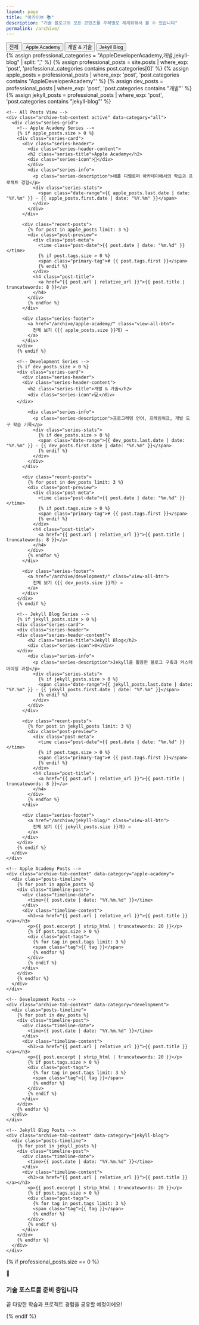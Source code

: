 ```yaml
---
layout: page
title: "아카이브 📚"
description: "기술 블로그의 모든 콘텐츠를 주제별로 체계화해서 볼 수 있습니다"
permalink: /archive/
---
```


<div class="archive-page">
  <!-- Archive Category Tabs -->
  <div class="archive-tabs-container">
    <div class="archive-tabs">
      <button class="archive-tab-button active" data-category="all" data-label="전체">
        <i class="fas fa-th-large"></i>
        <span class="tab-text">전체</span>
      </button>
      <button class="archive-tab-button" data-category="apple-academy" data-label="애플">
        <i class="fas fa-apple-alt"></i>
        <span class="tab-text">Apple Academy</span>
      </button>
      <button class="archive-tab-button" data-category="development" data-label="개발">
        <i class="fas fa-code"></i>
        <span class="tab-text">개발 & 기술</span>
      </button>
      <button class="archive-tab-button" data-category="jekyll-blog" data-label="Jekyll">
        <i class="fas fa-blog"></i>
        <span class="tab-text">Jekyll Blog</span>
      </button>
    </div>
  </div>

  <!-- Archive Content Areas -->
  <div class="archive-content">
    <!-- Professional Categories Only -->
    {% assign professional_categories = "AppleDeveloperAcademy,개발,jekyll-blog" | split: "," %}
    {% assign professional_posts = site.posts | where_exp: 'post', 'professional_categories contains post.categories[0]' %}
    {% assign apple_posts = professional_posts | where_exp: 'post', 'post.categories contains "AppleDeveloperAcademy"' %}
    {% assign dev_posts = professional_posts | where_exp: 'post', 'post.categories contains "개발"' %}
    {% assign jekyll_posts = professional_posts | where_exp: 'post', 'post.categories contains "jekyll-blog"' %}

    <!-- All Posts View -->
    <div class="archive-tab-content active" data-category="all">
      <div class="series-grid">
        <!-- Apple Academy Series -->
        {% if apple_posts.size > 0 %}
        <div class="series-card">
          <div class="series-header">
            <div class="series-header-content">
            <h2 class="series-title">Apple Academy</h2>
            <div class="series-icon">🍎</div>
            </div>
            <div class="series-info">  
              <p class="series-description">애플 디벨로퍼 아카데미에서의 학습과 프로젝트 경험</p>
              <div class="series-stats">
                <span class="date-range">{{ apple_posts.last.date | date: "%Y.%m" }} - {{ apple_posts.first.date | date: "%Y.%m" }}</span>
              </div>
            </div>
          </div>
          
          <div class="recent-posts">
            {% for post in apple_posts limit: 3 %}
            <div class="post-preview">
              <div class="post-meta">
                <time class="post-date">{{ post.date | date: "%m.%d" }}</time>
                {% if post.tags.size > 0 %}
                <span class="primary-tag"># {{ post.tags.first }}</span>
                {% endif %}
              </div>
              <h4 class="post-title">
                <a href="{{ post.url | relative_url }}">{{ post.title | truncatewords: 8 }}</a>
              </h4>
            </div>
            {% endfor %}
          </div>
          
          <div class="series-footer">
            <a href="/archive/apple-academy/" class="view-all-btn">
              전체 보기 ({{ apple_posts.size }}개) →
            </a>
          </div>
        </div>
        {% endif %}
        
        <!-- Development Series -->
        {% if dev_posts.size > 0 %}
        <div class="series-card">
          <div class="series-header">
          <div class="series-header-content">
            <h2 class="series-title">개발 & 기술</h2>
            <div class="series-icon">💻</div>
        </div>
            
            <div class="series-info">
              <p class="series-description">프로그래밍 언어, 프레임워크, 개발 도구 학습 기록</p>
              <div class="series-stats">
                {% if dev_posts.size > 0 %}
                <span class="date-range">{{ dev_posts.last.date | date: "%Y.%m" }} - {{ dev_posts.first.date | date: "%Y.%m" }}</span>
                {% endif %}
              </div>
            </div>
          </div>
          
          <div class="recent-posts">
            {% for post in dev_posts limit: 3 %}
            <div class="post-preview">
              <div class="post-meta">
                <time class="post-date">{{ post.date | date: "%m.%d" }}</time>
                {% if post.tags.size > 0 %}
                <span class="primary-tag"># {{ post.tags.first }}</span>
                {% endif %}
              </div>
              <h4 class="post-title">
                <a href="{{ post.url | relative_url }}">{{ post.title | truncatewords: 8 }}</a>
              </h4>
            </div>
            {% endfor %}
          </div>
          
          <div class="series-footer">
            <a href="/archive/development/" class="view-all-btn">
              전체 보기 ({{ dev_posts.size }}개) →
            </a>
          </div>
        </div>
        {% endif %}
        
        <!-- Jekyll Blog Series -->
        {% if jekyll_posts.size > 0 %}
        <div class="series-card">
        <div class="series-header">
        <div class="series-header-content">
            <h2 class="series-title">Jekyll Blog</h2>
            <div class="series-icon">🌐</div>
        </div>
            <div class="series-info">
              <p class="series-description">Jekyll을 활용한 블로그 구축과 커스터마이징 과정</p>
              <div class="series-stats">
                {% if jekyll_posts.size > 0 %}
                <span class="date-range">{{ jekyll_posts.last.date | date: "%Y.%m" }} - {{ jekyll_posts.first.date | date: "%Y.%m" }}</span>
                {% endif %}
              </div>
            </div>
          </div>
          
          <div class="recent-posts">
            {% for post in jekyll_posts limit: 3 %}
            <div class="post-preview">
              <div class="post-meta">
                <time class="post-date">{{ post.date | date: "%m.%d" }}</time>
                {% if post.tags.size > 0 %}
                <span class="primary-tag"># {{ post.tags.first }}</span>
                {% endif %}
              </div>
              <h4 class="post-title">
                <a href="{{ post.url | relative_url }}">{{ post.title | truncatewords: 8 }}</a>
              </h4>
            </div>
            {% endfor %}
          </div>
          
          <div class="series-footer">
            <a href="/archive/jekyll-blog/" class="view-all-btn">
              전체 보기 ({{ jekyll_posts.size }}개) →
            </a>
          </div>
        </div>
        {% endif %}
      </div>
    </div>

    <!-- Apple Academy Posts -->
    <div class="archive-tab-content" data-category="apple-academy">
      <div class="posts-timeline">
        {% for post in apple_posts %}
        <div class="timeline-post">
          <div class="timeline-date">
            <time>{{ post.date | date: "%Y.%m.%d" }}</time>
          </div>
          <div class="timeline-content">
            <h3><a href="{{ post.url | relative_url }}">{{ post.title }}</a></h3>
            <p>{{ post.excerpt | strip_html | truncatewords: 20 }}</p>
            {% if post.tags.size > 0 %}
            <div class="post-tags">
              {% for tag in post.tags limit: 3 %}
              <span class="tag">{{ tag }}</span>
              {% endfor %}
            </div>
            {% endif %}
          </div>
        </div>
        {% endfor %}
      </div>
    </div>

    <!-- Development Posts -->
    <div class="archive-tab-content" data-category="development">
      <div class="posts-timeline">
        {% for post in dev_posts %}
        <div class="timeline-post">
          <div class="timeline-date">
            <time>{{ post.date | date: "%Y.%m.%d" }}</time>
          </div>
          <div class="timeline-content">
            <h3><a href="{{ post.url | relative_url }}">{{ post.title }}</a></h3>
            <p>{{ post.excerpt | strip_html | truncatewords: 20 }}</p>
            {% if post.tags.size > 0 %}
            <div class="post-tags">
              {% for tag in post.tags limit: 3 %}
              <span class="tag">{{ tag }}</span>
              {% endfor %}
            </div>
            {% endif %}
          </div>
        </div>
        {% endfor %}
      </div>
    </div>

    <!-- Jekyll Blog Posts -->
    <div class="archive-tab-content" data-category="jekyll-blog">
      <div class="posts-timeline">
        {% for post in jekyll_posts %}
        <div class="timeline-post">
          <div class="timeline-date">
            <time>{{ post.date | date: "%Y.%m.%d" }}</time>
          </div>
          <div class="timeline-content">
            <h3><a href="{{ post.url | relative_url }}">{{ post.title }}</a></h3>
            <p>{{ post.excerpt | strip_html | truncatewords: 20 }}</p>
            {% if post.tags.size > 0 %}
            <div class="post-tags">
              {% for tag in post.tags limit: 3 %}
              <span class="tag">{{ tag }}</span>
              {% endfor %}
            </div>
            {% endif %}
          </div>
        </div>
        {% endfor %}
      </div>
    </div>
  </div>
</div>

{% if professional_posts.size == 0 %}
<div class="no-posts">
  <div class="no-posts-icon">📝</div>
  <h3>기술 포스트를 준비 중입니다</h3>
  <p>곧 다양한 학습과 프로젝트 경험을 공유할 예정이에요!</p>
</div>
{% endif %}

<script>
document.addEventListener('DOMContentLoaded', function() {
    const tabButtons = document.querySelectorAll('.archive-tab-button');
    const tabContents = document.querySelectorAll('.archive-tab-content');

    tabButtons.forEach(button => {
        button.addEventListener('click', function() {
            const category = this.getAttribute('data-category');
            
            // Remove active class from all buttons and contents
            tabButtons.forEach(btn => btn.classList.remove('active'));
            tabContents.forEach(content => content.classList.remove('active'));
            
            // Add active class to clicked button
            this.classList.add('active');
            
            // Show corresponding content
            const targetContent = document.querySelector(`.archive-tab-content[data-category="${category}"]`);
            if (targetContent) {
                targetContent.classList.add('active');
            }
            
            // Add animation effect
            const seriesCards = targetContent.querySelectorAll('.series-card, .timeline-post');
            seriesCards.forEach((card, index) => {
                card.style.opacity = '0';
                card.style.transform = 'translateY(20px)';
                setTimeout(() => {
                    card.style.transition = 'all 0.5s ease';
                    card.style.opacity = '1';
                    card.style.transform = 'translateY(0)';
                }, index * 100);
            });
        });
    });
});
</script>

